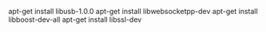 apt-get install libusb-1.0.0
apt-get install libwebsocketpp-dev
apt-get install libboost-dev-all
apt-get install libssl-dev
